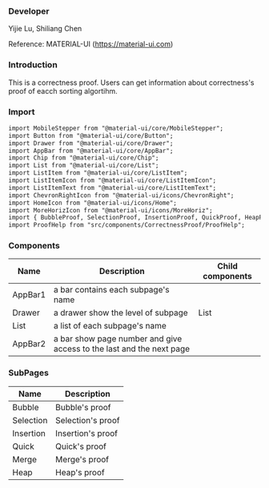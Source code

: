 
### **Developer**
Yijie Lu, Shiliang Chen

Reference: MATERIAL-UI (https://material-ui.com)



###  **Introduction**

This is a correctness proof. Users can get information about correctness's proof of eacch sorting algortihm.

###  **Import**

```html
import MobileStepper from "@material-ui/core/MobileStepper";
import Button from "@material-ui/core/Button";
import Drawer from "@material-ui/core/Drawer";
import AppBar from "@material-ui/core/AppBar";
import Chip from "@material-ui/core/Chip";
import List from "@material-ui/core/List";
import ListItem from "@material-ui/core/ListItem";
import ListItemIcon from "@material-ui/core/ListItemIcon";
import ListItemText from "@material-ui/core/ListItemText";
import ChevronRightIcon from "@material-ui/icons/ChevronRight";
import HomeIcon from "@material-ui/icons/Home";
import MoreHorizIcon from "@material-ui/icons/MoreHoriz";
import { BubbleProof, SelectionProof, InsertionProof, QuickProof, HeapProof, MergeProof} from "src/components/CorrectnessProof/CorrectnessProof";
import ProofHelp from "src/components/CorrectnessProof/ProofHelp";
```

###  **Components**

| Name | Description | Child components|
| ---- | ----------- | ----------------|
| AppBar1 |    a bar contains each subpage's name     |        |   
|Drawer |    a drawer show the level of subpage     |       List        |
| List   |    a list of each subpage's name         |            |
| AppBar2 |   a bar show page number and give access to the last and the next page|    |   

###  **SubPages**

| Name   | Description | 
| ----   | ----------- | 
| Bubble | Bubble's proof|
| Selection | Selection's proof|
| Insertion | Insertion's proof|
| Quick | Quick's proof|
| Merge | Merge's proof|
| Heap | Heap's proof|

